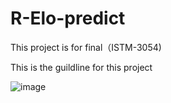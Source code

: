 # R-Elo-predict
This project is for final（ISTM-3054)

This is the guildline for this project


![image](http://github.com/A-Pedestrian/R-Elo-predict/image-floder/屏幕快照2017-04-21上午9.44.03.png)

